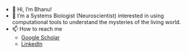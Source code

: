 - 👋 Hi, I’m Bhanu!
- 👀 I’m a Systems Biologist (Neuroscientist) interested in using computational tools to understand the mysteries of the living world.
- 📫 How to reach me
  - [Google Scholar](https://scholar.google.co.in/citations?user=XcYh_94AAAAJ&hl=en&oi=ao)
  - [LinkedIn](https://www.linkedin.com/in/bhanu-priya-s-7b99364b/)

<!---
- 🌱 I’m currently learning ...
- 💞️ I’m looking to collaborate on ...
--->

<!---
bhanu151/bhanu151 is a ✨ special ✨ repository because its `README.md` (this file) appears on your GitHub profile.
You can click the Preview link to take a look at your changes.
--->

